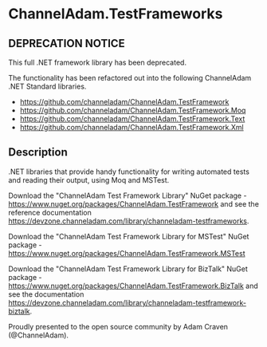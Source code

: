 # ChannelAdam.TestFrameworks

## DEPRECATION NOTICE
This full .NET framework library has been deprecated.

The functionality has been refactored out into the following ChannelAdam .NET Standard libraries.
- https://github.com/channeladam/ChannelAdam.TestFramework
- https://github.com/channeladam/ChannelAdam.TestFramework.Moq
- https://github.com/channeladam/ChannelAdam.TestFramework.Text
- https://github.com/channeladam/ChannelAdam.TestFramework.Xml


## Description

.NET libraries that provide handy functionality for writing automated tests and reading their output, using Moq and MSTest.

Download the "ChannelAdam Test Framework Library" NuGet package - https://www.nuget.org/packages/ChannelAdam.TestFramework and see the reference documentation https://devzone.channeladam.com/library/channeladam-testframeworks.

Download the "ChannelAdam Test Framework Library for MSTest" NuGet package - https://www.nuget.org/packages/ChannelAdam.TestFramework.MSTest

Download the "ChannelAdam Test Framework Library for BizTalk" NuGet package - https://www.nuget.org/packages/ChannelAdam.TestFramework.BizTalk and see the documentation https://devzone.channeladam.com/library/channeladam-testframework-biztalk.

Proudly presented to the open source community by Adam Craven (@ChannelAdam).
